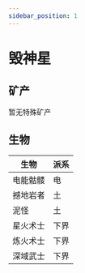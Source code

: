 ```yaml
---
sidebar_position: 1
---
```


# 毁神星

矿产
---

暂无特殊矿产

生物
---

| 生物 | 派系 |
| - | - |
| 电能骷髅 | 电 |
| 撼地岩者 | 土 |
| 泥怪 | 土 |
| 星火术士 | 下界 |
| 炼火术士 | 下界 |
| 深域武士 | 下界 |
